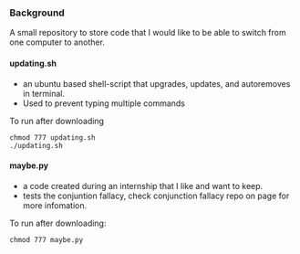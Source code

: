 ### Background
A small repository to store code that I would like to be able to switch from one computer to another.

#### updating.sh
- an ubuntu based shell-script that upgrades, updates, and autoremoves in terminal.
- Used to prevent typing multiple commands

To run after downloading 
```
chmod 777 updating.sh
./updating.sh
```

#### maybe.py
  - a code created during an internship that I like and want to keep.
  - tests the conjuntion fallacy, check conjunction fallacy repo on page for more infomation.

To run after downloading:
```
chmod 777 maybe.py
```

